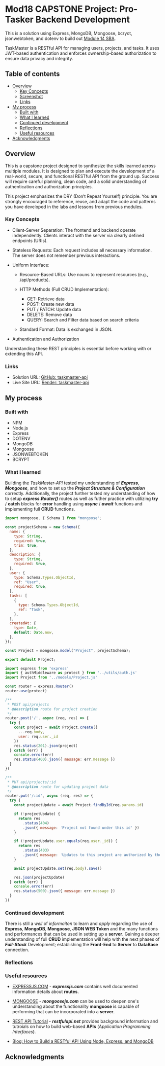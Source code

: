 # Mod18 CAPSTONE Project: Pro-Tasker Backend Development

This is a solution using Express, MongoDB, Mongoose, bcryot, jsonwebtoken, and dotenv to build out [Module 14 SBA](https://ps-lms.vercel.app/curriculum/se/419).

TaskMaster is a RESTful API for managing users, projects, and tasks. It uses JWT-based authentication and enforces ownership-based authorization to ensure data privacy and integrity.

## Table of contents

- [Overview](#overview)
  - [Key Concepts](#key-concepts)
  - [Screenshot](#screenshot)
  - [Links](#links)
- [My process](#my-process)
  - [Built with](#built-with)
  - [What I learned](#what-i-learned)
  - [Continued development](#continued-development)
  - [Reflections](#reflections)
  - [Useful resources](#useful-resources)
- [Acknowledgments](#acknowledgments)

## Overview

This is a capstone project designed to synthesize the skills learned across multiple modules. It is designed to plan and execute the development of a real-world, secure, and functional RESTful API from the ground up. Success will require careful planning, clean code, and a solid understanding of authentication and authorization principles.

This project emphasizes the DRY (Don’t Repeat Yourself) principle. You are strongly encouraged to reference, reuse, and adapt the code and patterns you have developed in the labs and lessons from previous modules.

### Key Concepts

- Client-Server Separation: The frontend and backend operate independently. Clients interact with the server via clearly defined endpoints (URIs).

- Stateless Requests: Each request includes all necessary information. The server does not remember previous interactions.

- Uniform Interface:

  - Resource-Based URLs: Use nouns to represent resources (e.g., /api/products).

  - HTTP Methods (Full CRUD Implementation):

    - GET: Retrieve data
    - POST: Create new data
    - PUT / PATCH: Update data
    - DELETE: Remove data
    - QUERY: Search and Filter data based on search criteria

  - Standard Format: Data is exchanged in JSON.

- Authentication and Authorization

Understanding these REST principles is essential before working with or extending this API.

### Links

- Solution URL: [GitHub: taskmaster-api](https://github.com/DblRH600/taskmaster-api)
- Live Site URL: [Render: taskmaster-api](https://taskmaster-api-h91d.onrender.com)

## My process

### Built with

- NPM
- Node.js
- Express
- DOTENV
- MongoDB
- Mongoose
- JSONWEBTOKEN
- BCRYPT

### What I learned

Building the _TaskMaster-API_ tested my understanding of **_Express_**, **_Mongoose_**, and how to set up the **_Project Structure & Configuration_** correctly. Additionally, the project further tested my understanding of how to setup **_express.Router()_** routes as well as futher practice with utilizing **try** / **catch** blocks for **error** handling using **_async_** / **_await_** functions and implementing full **CRUD** functions.

```js Project Schema
import mongoose, { Schema } from "mongoose";

const projectSchema = new Schema({
  name: {
    type: String,
    required: true,
    trim: true,
  },
  description: {
    type: String,
    required: true,
  },
  user: {
    type: Schema.Types.ObjectId,
    ref: "User",
    required: true,
  },
  tasks: [
    {
      type: Schema.Types.ObjectId,
      ref: "Task",
    },
  ],
  createdAt: {
    type: Date,
    default: Date.now,
  },
});

const Project = mongoose.model("Project", projectSchema);

export default Project;
```

```js projects route
import express from 'express'
import { authMiddleware as protect } from '../utils/auth.js'
import Project from '../models/Project.js'

const router = express.Router()
router.use(protect)

/**
 * POST api/projects
 * @description route for project creation
 */
router.post('/', async (req, res) => {
  try {
    const project = await Project.create({
      ...req.body,
      user: req.user._id
    })
    res.status(201).json(project)
  } catch (err) {
    console.error(err)
    res.status(400).json({ message: err.message })
  }
})

/**
 * PUT api/projects/:id
 * @description route for updating project data
 */
router.put('/:id', async (req, res) => {
  try {
    const projectUpdate = await Project.findById(req.params.id)

    if (!projectUpdate) {
      return res
        .status(404)
        .json({ message: 'Project not found under this id' })
    }

    if (!projectUpdate.user.equals(req.user._id)) {
      return res
        .status(403)
        .json({ message: 'Updates to this project are authorized by the user' })
    }

    await projectUpdate.set(req.body).save()

    res.json(projectUpdate)
  } catch (err) {
    console.error(err)
    res.status(500).json({ message: err.message })
  }
})
```

### Continued development

There is still a _well_ of _informaiton_ to learn and _apply_ regarding the use of **Express**, **MongoDB**, **Mongoose**, **JSON WEB Token** and the many functions and performances that can be used in setting up a **server**. Gaining a deeper understanding of full **CRUD** implementation will help with the next phases of **_Full-Stack_** Development; establishing the **Front-End** to **Server** to **DataBase** connection.

### Reflections

### Useful resources

- [EXPRESSJS.COM](https://expressjs.com/en/5x/api.html#res.sendFile) - **_expressjs.com_** contains well documented information details about **routes**.

- [MONGOOSE](https://mongoosejs.com/docs/index.html) - **_mongoosejs.com_** can be used to deepen one's understanding about the functionality **mongoose** is capable of performing that can be incorporated into a **server**.

- [REST API Tutorial](https://restfulapi.net/) - **_restfulapi.net_** provides background information and tutroials on how to build web-based **APIs** (_Application Programming Interfaces_).

- [Blog: How to Build a RESTful API Using Node, Express, and MongoDB](https://www.freecodecamp.org/news/build-a-restful-api-using-node-express-and-mongodb/)

## Acknowledgments
